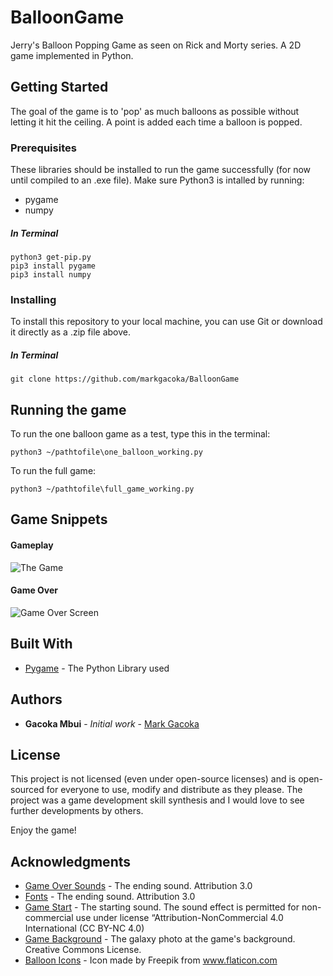 # BalloonGame

Jerry's Balloon Popping Game as seen on Rick and Morty series. A 2D game implemented in Python.

## Getting Started

The goal of the game is to 'pop' as much balloons as possible without letting it hit the ceiling. A point is added each time a balloon is popped.

### Prerequisites

These libraries should be installed to run the game successfully (for now until compiled to an .exe file). Make sure Python3 is intalled by running:

* pygame
* numpy

##### In Terminal
```
python3 get-pip.py
pip3 install pygame
pip3 install numpy
```

### Installing

To install this repository to your local machine, you can use Git or download it directly as a .zip file above.

##### In Terminal
```
git clone https://github.com/markgacoka/BalloonGame
```

## Running the game
To run the one balloon game as a test, type this in the terminal:

```
python3 ~/pathtofile\one_balloon_working.py
```

To run the full game:
```
python3 ~/pathtofile\full_game_working.py
```

## Game Snippets
#### Gameplay
![The Game](https://raw.githubusercontent.com/markgacoka/BalloonGame/blob/master/assets/1.png)

#### Game Over 
![Game Over Screen](https://raw.githubusercontent.com/markgacoka/BalloonGame/blob/master/assets/2.png)

## Built With

* [Pygame](https://www.pygame.org/docs/) - The Python Library used


## Authors

* **Gacoka Mbui** - *Initial work* - [Mark Gacoka](https://github.com/markgacoka)


## License

This project is not licensed (even under open-source licenses) and is open-sourced for everyone to use, modify and distribute as they please. The project was a game development skill synthesis and I would love to see further developments by others.

Enjoy the game!

## Acknowledgments

* [Game Over Sounds](http://soundbible.com/suggest.php?q=game+over&x=0&y=0) - The ending sound. Attribution 3.0
* [Fonts](http://soundbible.com/suggest.php?q=game+over&x=0&y=0) - The ending sound. Attribution 3.0
* [Game Start](http://www.orangefreesounds.com/) - The starting sound. The sound effect is permitted for non-commercial use under license “Attribution-NonCommercial 4.0 International (CC BY-NC 4.0)
* [Game Background](https://pixabay.com/photos/starry-sky-star-galaxies-andromeda-1654074/#) - The galaxy photo at the game's background. Creative Commons License.
* [Balloon Icons](https://www.flaticon.com/free-icon/balloon_206542) - Icon made by Freepik from www.flaticon.com







